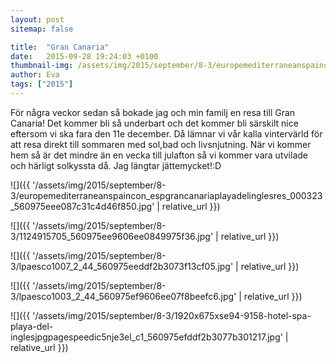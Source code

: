```yaml
---
layout: post
sitemap: false

title:  "Gran Canaria"
date:   2015-09-28 19:24:03 +0100
thumbnail-img: /assets/img/2015/september/8-3/europemediterraneanspaincon_espgrancanariaplayadelinglesres_000323_560975eee087c31c4d46f850.jpg
author: Eva
tags: ["2015"]
---
```


För några veckor sedan så bokade jag och min familj en resa till Gran Canaria! Det kommer bli så underbart och det kommer bli särskilt nice eftersom vi ska fara den 11e december. Då lämnar vi vår kalla vintervärld för att resa direkt till sommaren med sol,bad och livsnjutning. När vi kommer hem så är det mindre än en vecka till julafton så vi kommer vara utvilade och härligt solkyssta då. Jag längtar jättemycket!:D

![]({{ '/assets/img/2015/september/8-3/europemediterraneanspaincon_espgrancanariaplayadelinglesres_000323_560975eee087c31c4d46f850.jpg'  | relative_url }})

![]({{ '/assets/img/2015/september/8-3/1124915705_560975ee9606ee0849975f36.jpg'  | relative_url }})

![]({{ '/assets/img/2015/september/8-3/lpaesco1007_2_44_560975eeddf2b3073f13cf05.jpg'  | relative_url }})

![]({{ '/assets/img/2015/september/8-3/lpaesco1003_2_44_560975ef9606ee07f8beefc6.jpg'  | relative_url }})

![]({{ '/assets/img/2015/september/8-3/1920x675xse94-9158-hotel-spa-playa-del-inglesjpgpagespeedic5nje3el_c1_560975efddf2b3077b301217.jpg'  | relative_url }})

